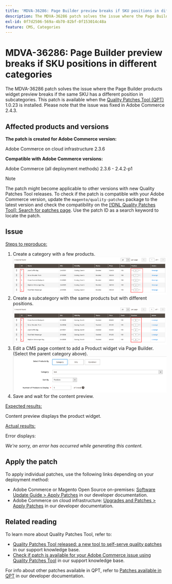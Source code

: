 ```yaml
---
title: 'MDVA-36286: Page Builder preview breaks if SKU positions in different categories'
description: The MDVA-36286 patch solves the issue where the Page Builder products widget preview breaks if the same SKU has a different position in subcategories. This patch is available when the [Quality Patches Tool (QPT)](/help/announcements/adobe-commerce-announcements/magento-quality-patches-released-new-tool-to-self-serve-quality-patches.md) 1.0.23 is installed. Please note that the issue was fixed in Adobe Commerce 2.4.3.
exl-id: 0f7d2506-569a-4b70-82bf-0f153014c48a
feature: CMS, Categories
---
```

# MDVA-36286: Page Builder preview breaks if SKU positions in different categories

The MDVA-36286 patch solves the issue where the Page Builder products widget preview breaks if the same SKU has a different position in subcategories. This patch is available when the [Quality Patches Tool (QPT)](/help/announcements/adobe-commerce-announcements/magento-quality-patches-released-new-tool-to-self-serve-quality-patches.md) 1.0.23 is installed. Please note that the issue was fixed in Adobe Commerce 2.4.3.

## Affected products and versions

**The patch is created for Adobe Commerce version:**

Adobe Commerce on cloud infrastructure 2.3.6

**Compatible with Adobe Commerce versions:**

 Adobe Commerce (all deployment methods) 2.3.6 - 2.4.2-p1

>[!NOTE]
>
>The patch might become applicable to other versions with new Quality Patches Tool releases. To check if the patch is compatible with your Adobe Commerce version, update the `magento/quality-patches` package to the latest version and check the compatibility on the [[!DNL Quality Patches Tool]: Search for patches page](https://devdocs.magento.com/quality-patches/tool.html#patch-grid). Use the patch ID as a search keyword to locate the patch.

## Issue

<u>Steps to reproduce:</u>

1. Create a category with a few products.
        ![products_magento_ordered.png](/help/support-tools/patches-available-in-qpt-tool/assets/products_magento_ordered.png)
1. Create a subcategory with the same products but with different positions.
        ![products_magento_different_position.png](/help/support-tools/patches-available-in-qpt-tool/assets/products_magento_different_position.png)
1. Edit a CMS page content to add a Product widget via Page Builder. (Select the parent category above).
        ![cms_page_magento.png](/help/support-tools/patches-available-in-qpt-tool/assets/cms_page_magento.png)
1. Save and wait for the content preview.

<u>Expected results:</u>

Content preview displays the product widget.

<u>Actual results:</u>

Error displays:

*We're sorry, an error has occurred while generating this content.*

## Apply the patch

To apply individual patches, use the following links depending on your deployment method:

* Adobe Commerce or Magento Open Source on-premises: [Software Update Guide > Apply Patches](https://devdocs.magento.com/guides/v2.4/comp-mgr/patching/mqp.html) in our developer documentation.
* Adobe Commerce on cloud infrastructure: [Upgrades and Patches > Apply Patches](https://devdocs.magento.com/cloud/project/project-patch.html) in our developer documentation.

## Related reading

To learn more about Quality Patches Tool, refer to:

* [Quality Patches Tool released: a new tool to self-serve quality patches](/help/announcements/adobe-commerce-announcements/magento-quality-patches-released-new-tool-to-self-serve-quality-patches.md) in our support knowledge base.
* [Check if patch is available for your Adobe Commerce issue using Quality Patches Tool](/help/support-tools/patches-available-in-qpt-tool/check-patch-for-magento-issue-with-magento-quality-patches.md) in our support knowledge base.

For info about other patches available in QPT, refer to [Patches available in QPT](https://devdocs.magento.com/quality-patches/tool.html#patch-grid) in our developer documentation.
